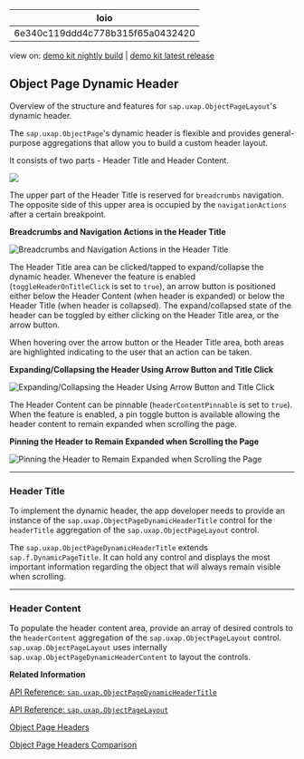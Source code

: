 <!-- loio6e340c119ddd4c778b315f65a0432420 -->

| loio |
| -----|
| 6e340c119ddd4c778b315f65a0432420 |

<div id="loio">

view on: [demo kit nightly build](https://sdk.openui5.org/nightly/#/topic/6e340c119ddd4c778b315f65a0432420) | [demo kit latest release](https://sdk.openui5.org/topic/6e340c119ddd4c778b315f65a0432420)</div>

## Object Page Dynamic Header

Overview of the structure and features for `sap.uxap.ObjectPageLayout`'s dynamic header.

The `sap.uxap.ObjectPage`'s dynamic header is flexible and provides general-purpose aggregations that allow you to build a custom header layout.

It consists of two parts - Header Title and Header Content.

![](images/loio329ff57b73e54ddca241e9ff693cd6c8_HiRes.png)

The upper part of the Header Title is reserved for `breadcrumbs` navigation. The opposite side of this upper area is occupied by the `navigationActions` after a certain breakpoint.

  
  
**Breadcrumbs and Navigation Actions in the Header Title**

![](images/loio1b7f15003bc843048ef9212063f072b7_LowRes.gif "Breadcrumbs and Navigation Actions in the Header Title")

The Header Title area can be clicked/tapped to expand/collapse the dynamic header. Whenever the feature is enabled \(`toggleHeaderOnTitleClick` is set to `true`\), an arrow button is positioned either below the Header Content \(when header is expanded\) or below the Header Title \(when header is collapsed\). The expand/collapsed state of the header can be toggled by either clicking on the Header Title area, or the arrow button.

When hovering over the arrow button or the Header Title area, both areas are highlighted indicating to the user that an action can be taken.

  
  
**Expanding/Collapsing the Header Using Arrow Button and Title Click**

![](images/loioe70b5adf9f60403d8b7b8aa5c9b1d972_LowRes.gif "Expanding/Collapsing the Header Using Arrow Button and Title Click")

The Header Content can be pinnable \(`headerContentPinnable` is set to `true`\). When the feature is enabled, a pin toggle button is available allowing the header content to remain expanded when scrolling the page.

  
  
**Pinning the Header to Remain Expanded when Scrolling the Page**

![](images/loioc959daa0867e4f209788cad289881dd4_LowRes.gif "Pinning the Header to Remain Expanded when Scrolling the Page")

***

<a name="loio6e340c119ddd4c778b315f65a0432420__section_cht_tws_sbb"/>

### Header Title

To implement the dynamic header, the app developer needs to provide an instance of the `sap.uxap.ObjectPageDynamicHeaderTitle` control for the `headerTitle` aggregation of the `sap.uxap.ObjectPageLayout` control.

The `sap.uxap.ObjectPageDynamicHeaderTitle` extends `sap.f.DynamicPageTitle`. It can hold any control and displays the most important information regarding the object that will always remain visible when scrolling.

***

<a name="loio6e340c119ddd4c778b315f65a0432420__section_z5r_q1t_sbb"/>

### Header Content

To populate the header content area, provide an array of desired controls to the `headerContent` aggregation of the `sap.uxap.ObjectPageLayout` control. `sap.uxap.ObjectPageLayout` uses internally `sap.uxap.ObjectPageDynamicHeaderContent` to layout the controls.

**Related Information**  


[API Reference: `sap.uxap.ObjectPageDynamicHeaderTitle`](https://sdk.openui5.org/api/sap.uxap.ObjectPageDynamicHeaderTitle)

[API Reference: `sap.uxap.ObjectPageLayout`](https://sdk.openui5.org/api/sap.uxap.ObjectPageLayout)

[Object Page Headers](Object_Page_Headers_d2ef009.md "The sap.uxap.ObjectPageLayout control has two types of header - classic header and dynamic header.")

[Object Page Headers Comparison](Object_Page_Headers_Comparison_9c9d94f.md "This section explains the differences and similarities between the two types of header of the sap.uxap.ObjectPageLayout control.")

